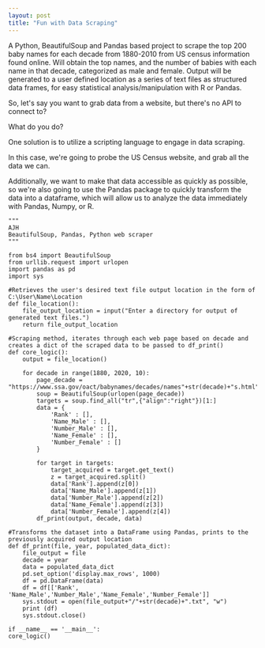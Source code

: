 ```yaml
---
layout: post
title: "Fun with Data Scraping"
---
```


A Python, BeautifulSoup and Pandas based project to scrape the top 200 baby names for each decade from 1880-2010 
from US census information found online. Will obtain the top names, and the number of babies with each name in that decade, 
categorized as male and female. Output will be generated to a user defined location as a series of text files as structured 
data frames, for easy statistical analysis/manipulation with R or Pandas.

So, let's say you want to grab data from a website, but there's no API to connect to?

What do you do?

One solution is to utilize a scripting language to engage in data scraping.

In this case, we're going to probe the US Census website, and grab all the data we can.

Additionally, we want to make that data accessible as quickly as possible, so we're also going
to use the Pandas package to quickly transform the data into a dataframe, which will allow us to 
analyze the data immediately with Pandas, Numpy, or R. 
```
"""
AJH
BeautifulSoup, Pandas, Python web scraper
"""

from bs4 import BeautifulSoup
from urllib.request import urlopen
import pandas as pd
import sys

#Retrieves the user's desired text file output location in the form of C:\User\Name\Location
def file_location():
    file_output_location = input("Enter a directory for output of generated text files.")
    return file_output_location

#Scraping method, iterates through each web page based on decade and creates a dict of the scraped data to be passed to df_print()
def core_logic():
    output = file_location()

    for decade in range(1880, 2020, 10):
        page_decade = "https://www.ssa.gov/oact/babynames/decades/names"+str(decade)+"s.html"
        soup = BeautifulSoup(urlopen(page_decade))
        targets = soup.find_all("tr",{"align":"right"})[1:]
        data = {
            'Rank' : [],
            'Name_Male' : [],
            'Number_Male' : [],
            'Name_Female' : [],
            'Number_Female' : []
        }

        for target in targets:
            target_acquired = target.get_text()
            z = target_acquired.split()
            data['Rank'].append(z[0])
            data['Name_Male'].append(z[1])
            data['Number_Male'].append(z[2])
            data['Name_Female'].append(z[3])
            data['Number_Female'].append(z[4])
        df_print(output, decade, data)

#Transforms the dataset into a DataFrame using Pandas, prints to the previously acquired output location        
def df_print(file, year, populated_data_dict):
    file_output = file
    decade = year
    data = populated_data_dict
    pd.set_option('display.max_rows', 1000)
    df = pd.DataFrame(data)
    df = df[['Rank', 'Name_Male','Number_Male','Name_Female','Number_Female']]
    sys.stdout = open(file_output+"/"+str(decade)+".txt", "w")
    print (df)
    sys.stdout.close()

if __name__ == '__main__':
core_logic()
```
